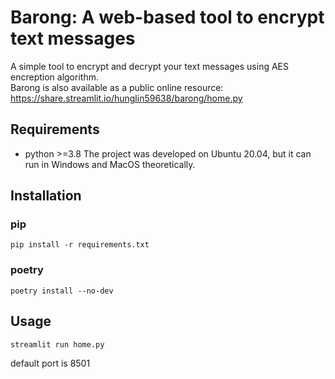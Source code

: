 # Barong: A web-based tool to encrypt text messages   
A simple tool to encrypt and decrypt your text messages using AES encreption algorithm.  
Barong is also available as a public online resource: https://share.streamlit.io/hunglin59638/barong/home.py  

## Requirements
- python >=3.8
The project was developed on Ubuntu 20.04, but it can run in Windows and MacOS theoretically.

## Installation  
### pip  
```
pip install -r requirements.txt
```

### poetry  
```
poetry install --no-dev
```

## Usage
```
streamlit run home.py
```  
default port is 8501